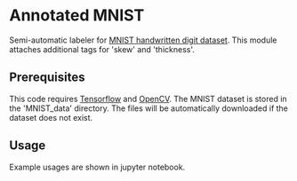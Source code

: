 Annotated MNIST
===============

Semi-automatic labeler for [MNIST handwritten digit dataset](http://yann.lecun.com/exdb/mnist/). This module attaches additional tags for 'skew' and 'thickness'.

Prerequisites
-------------

This code requires [Tensorflow](https://www.tensorflow.org/) and [OpenCV](http://opencv.org). The MNIST dataset is stored in the 'MNIST_data' directory. The files will be automatically downloaded if the dataset does not exist.

Usage
-----

Example usages are shown in jupyter notebook.